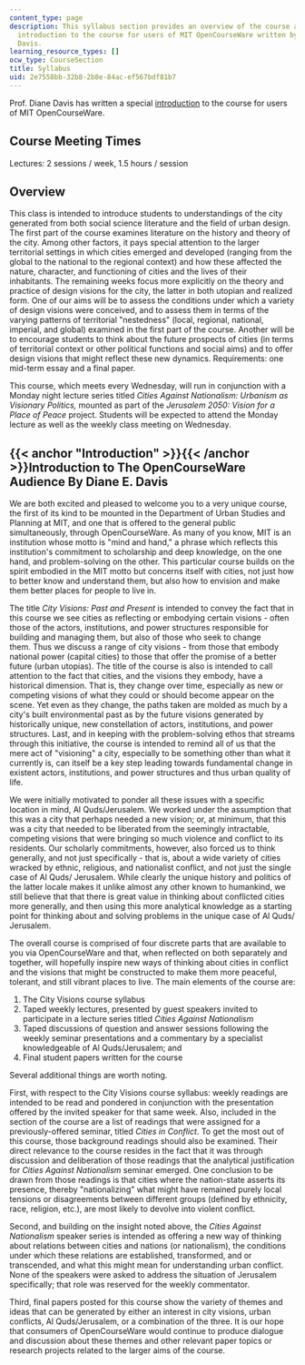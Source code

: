 ```yaml
---
content_type: page
description: This syllabus section provides an overview of the course and a special
  introduction to the course for users of MIT OpenCourseWare written by Prof. Diane
  Davis.
learning_resource_types: []
ocw_type: CourseSection
title: Syllabus
uid: 2e7558bb-32b8-2b8e-84ac-ef567bdf81b7
---
```


Prof. Diane Davis has written a special [introduction](#Introduction) to the course for users of MIT OpenCourseWare.

Course Meeting Times
--------------------

Lectures: 2 sessions / week, 1.5 hours / session

Overview
--------

This class is intended to introduce students to understandings of the city generated from both social science literature and the field of urban design. The first part of the course examines literature on the history and theory of the city. Among other factors, it pays special attention to the larger territorial settings in which cities emerged and developed (ranging from the global to the national to the regional context) and how these affected the nature, character, and functioning of cities and the lives of their inhabitants. The remaining weeks focus more explicitly on the theory and practice of design visions for the city, the latter in both utopian and realized form. One of our aims will be to assess the conditions under which a variety of design visions were conceived, and to assess them in terms of the varying patterns of territorial "nestedness" (local, regional, national, imperial, and global) examined in the first part of the course. Another will be to encourage students to think about the future prospects of cities (in terms of territorial context or other political functions and social aims) and to offer design visions that might reflect these new dynamics. Requirements: one mid-term essay and a final paper.

This course, which meets every Wednesday, will run in conjunction with a Monday night lecture series titled _Cities Against Nationalism: Urbanism as Visionary Politics,_ mounted as part of the _Jerusalem 2050: Vision for a Place of Peace_ project. Students will be expected to attend the Monday lecture as well as the weekly class meeting on Wednesday.

{{< anchor "Introduction" >}}{{< /anchor >}}Introduction to The OpenCourseWare Audience By Diane E. Davis
---------------------------------------------------------------------------------------------------------

We are both excited and pleased to welcome you to a very unique course, the first of its kind to be mounted in the Department of Urban Studies and Planning at MIT, and one that is offered to the general public simultaneously, through OpenCourseWare. As many of you know, MIT is an institution whose motto is "mind and hand," a phrase which reflects this institution's commitment to scholarship and deep knowledge, on the one hand, and problem-solving on the other. This particular course builds on the spirit embodied in the MIT motto but concerns itself with cities, not just how to better know and understand them, but also how to envision and make them better places for people to live in.

The title _City Visions: Past and Present_ is intended to convey the fact that in this course we see cities as reflecting or embodying certain visions - often those of the actors, institutions, and power structures responsible for building and managing them, but also of those who seek to change them. Thus we discuss a range of city visions - from those that embody national power (capital cities) to those that offer the promise of a better future (urban utopias). The title of the course is also is intended to call attention to the fact that cities, and the visions they embody, have a historical dimension. That is, they change over time, especially as new or competing visions of what they could or should become appear on the scene. Yet even as they change, the paths taken are molded as much by a city's built environmental past as by the future visions generated by historically unique, new constellation of actors, institutions, and power structures. Last, and in keeping with the problem-solving ethos that streams through this initiative, the course is intended to remind all of us that the mere act of "visioning" a city, especially to be something other than what it currently is, can itself be a key step leading towards fundamental change in existent actors, institutions, and power structures and thus urban quality of life.

We were initially motivated to ponder all these issues with a specific location in mind, Al Quds/Jerusalem. We worked under the assumption that this was a city that perhaps needed a new vision; or, at minimum, that this was a city that needed to be liberated from the seemingly intractable, competing visions that were bringing so much violence and conflict to its residents. Our scholarly commitments, however, also forced us to think generally, and not just specifically - that is, about a wide variety of cities wracked by ethnic, religious, and nationalist conflict, and not just the single case of Al Quds/ Jerusalem. While clearly the unique history and politics of the latter locale makes it unlike almost any other known to humankind, we still believe that that there is great value in thinking about conflicted cities more generally, and then using this more analytical knowledge as a starting point for thinking about and solving problems in the unique case of Al Quds/ Jerusalem.

The overall course is comprised of four discrete parts that are available to you via OpenCourseWare and that, when reflected on both separately and together, will hopefully inspire new ways of thinking about cities in conflict and the visions that might be constructed to make them more peaceful, tolerant, and still vibrant places to live. The main elements of the course are:

1.  The City Visions course syllabus
2.  Taped weekly lectures, presented by guest speakers invited to participate in a lecture series titled _Cities Against Nationalism_
3.  Taped discussions of question and answer sessions following the weekly seminar presentations and a commentary by a specialist knowledgeable of Al Quds/Jerusalem; and
4.  Final student papers written for the course

Several additional things are worth noting.

First, with respect to the City Visions course syllabus: weekly readings are intended to be read and pondered in conjunction with the presentation offered by the invited speaker for that same week. Also, included in the section of the course are a list of readings that were assigned for a previously-offered seminar, titled _Cities in Conflict_. To get the most out of this course, those background readings should also be examined. Their direct relevance to the course resides in the fact that it was through discussion and deliberation of those readings that the analytical justification for _Cities Against Nationalism_ seminar emerged. One conclusion to be drawn from those readings is that cities where the nation-state asserts its presence, thereby "nationalizing" what might have remained purely local tensions or disagreements between different groups (defined by ethnicity, race, religion, etc.), are most likely to devolve into violent conflict.

Second, and building on the insight noted above, the _Cities Against Nationalism_ speaker series is intended as offering a new way of thinking about relations between cities and nations (or nationalism), the conditions under which these relations are established, transformed, and or transcended, and what this might mean for understanding urban conflict. None of the speakers were asked to address the situation of Jerusalem specifically; that role was reserved for the weekly commentator.

Third, final papers posted for this course show the variety of themes and ideas that can be generated by either an interest in city visions, urban conflicts, Al Quds/Jerusalem, or a combination of the three. It is our hope that consumers of OpenCourseWare would continue to produce dialogue and discussion about these themes and other relevant paper topics or research projects related to the larger aims of the course.
